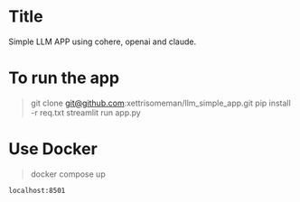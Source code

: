 # Title
Simple LLM APP using cohere, openai and claude.

# To run the app

> git clone git@github.com:xettrisomeman/llm_simple_app.git
> pip install -r req.txt
> streamlit run app.py

# Use Docker
> docker compose up

``localhost:8501``